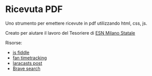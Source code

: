 # Ricevuta PDF

Uno strumento per emettere ricevute in pdf utilizzando html, css, js.

Creato per aiutare il lavoro del Tesoriere di [ESN Milano Statale](https://milanostatale.esn.it)

Risorse:

* [js fiddle](https://jsfiddle.net/destan/e9gjwodL/)
* [fan timetracking](http://www.fanuriotimetracking.com/files/releases/3.3.2/help/html/template-guide-html.html)
* [laracasts post](https://laracasts.com/discuss/channels/general-discussion/a4-page-generator-with-fixed-header-and-footer-from-html)
* [Brave search](https://search.brave.com/search?q=html+fixed+layout+A4)
